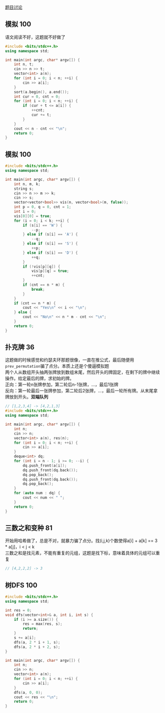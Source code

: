 [题目讨论](https://www.nowcoder.com/discuss/1013868)
## 模拟 100
语文阅读不好，这题就不好做了
```cpp
#include <bits/stdc++.h>
using namespace std;

int main(int argc, char* argv[]) {
    int n, t;
    cin >> n >> t;
    vector<int> a(n);
    for (int i = 0; i < n; ++i) {
        cin >> a[i];
    }
    sort(a.begin(), a.end());
    int cur = 0, cnt = 0;
    for (int i = 0; i < n; ++i) {
        if (cur + t <= a[i]) {
            ++cnt;
            cur += t;
        }
    }
    cout << n - cnt << "\n";
    return 0;
}
```

## 模拟 100
```cpp
#include <bits/stdc++.h>
using namespace std;

int main(int argc, char* argv[]) {
    int n, m, k;
    string s;
    cin >> n >> m >> k;
    cin >> s;
    vector<vector<bool>> vis(n, vector<bool>(m, false));
    int p = 0, q = 0, cnt = 1;
    int i = 0;
    vis[0][0] = true;
    for (i = 0; i < k; ++i) {
        if (s[i] == 'W') {
            --p;
        } else if (s[i] == 'A') {
            --q;
        } else if (s[i] == 'S') {
            ++p;
        } else if (s[i] == 'D') {
            ++q;
        }
        if (!vis[p][q]) {
            vis[p][q] = true;
            ++cnt;
        }
        if (cnt == n * m) {
            break;
        }
    }
    if (cnt == n * m) {
        cout << "Yes\n" << i << "\n";
    } else {
        cout << "No\n" << n * m - cnt << "\n";
    }
    return 0;
}
```

## 扑克牌 36
这题做的时候感觉和约瑟夫环那题很像，一直在推公式，最后随便用`prev_permutation`骗了点分。本质上还是个傻逼模拟题  
两个人从数组开头抽两张牌放到数组末尾，然后开头的牌固定，在剩下的牌中继续操作。给定最后的牌，求初始的牌。  
正向：第一轮n张牌参加，第二轮后n-1张牌，...，最后1张牌  
反向：第一轮最后一张牌参加，第二轮后2张牌，...，最后一轮所有牌。从末尾拿牌放到开头。**双端队列**
```cpp
// [1,2,3,4] -> [4,2,1,3]
#include <bits/stdc++.h>
using namespace std;

int main(int argc, char* argv[]) {
    int n;
    cin >> n;
    vector<int> a(n), res(n);
    for (int i = 0; i < n; ++i) {
        cin >> a[i];
    }
    deque<int> dq;
    for (int i = n - 1; i >= 0; --i) {
        dq.push_front(a[i]);
        dq.push_front(dq.back());
        dq.pop_back();
        dq.push_front(dq.back());
        dq.pop_back();
    }
    for (auto num : dq) {
        cout << num << " ";
    }
    return 0;
}
```

## 三数之和变种 81
开始用哈希做了，总是不对，就暴力骗了点分。找(i,j,k)个数使得a[i] + a[k] == 3 * a[j]，i < j < k  
三数之和是找元素，不能有重复的元组，这题是找下标，意味着具体的元组可以重复
```cpp
// [4,2,2,2] -> 3

```

## 树DFS 100
```cpp
#include <bits/stdc++.h>
using namespace std;

int res = 0;
void dfs(vector<int>& a, int i, int s) {
    if (i >= a.size()) {
        res = max(res, s);
        return;
    }
    s += a[i];
    dfs(a, 2 * i + 1, s);
    dfs(a, 2 * i + 2, s);
}

int main(int argc, char* argv[]) {
    int n;
    cin >> n;
    vector<int> a(n);
    for (int i = 0; i < n; ++i) {
        cin >> a[i];
    }
    dfs(a, 0, 0);
    cout << res << "\n";
    return 0;
}
```
